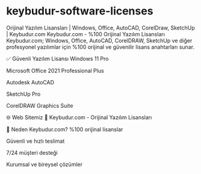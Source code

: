# keybudur-software-licenses
Orijinal Yazılım Lisansları | Windows, Office, AutoCAD, CorelDraw, SketchUp | Keybudur.com
Keybudur.com - %100 Orijinal Yazılım Lisansları
Keybudur.com; Windows, Office, AutoCAD, CorelDRAW, SketchUp ve diğer profesyonel yazılımlar için %100 orijinal ve güvenilir lisans anahtarları sunar.

✅ Güvenli Yazılım Lisansı
Windows 11 Pro

Microsoft Office 2021 Professional Plus

Autodesk AutoCAD

SketchUp Pro

CorelDRAW Graphics Suite

🌐 Web Sitemiz
🔗 Keybudur.com - Orijinal Yazılım Lisansları

🎯 Neden Keybudur.com?
%100 orijinal lisanslar

Güvenli ve hızlı teslimat

7/24 müşteri desteği

Kurumsal ve bireysel çözümler
